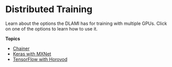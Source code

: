 # Distributed Training<a name="distributed-training"></a>

Learn about the options the DLAMI has for training with multiple GPUs\. Click on one of the options to learn how to use it\.

**Topics**
+ [Chainer](tutorial-chainer.md)
+ [Keras with MXNet](keras-mxnet.md)
+ [TensorFlow with Horovod](tutorial-horovod-tensorflow.md)
